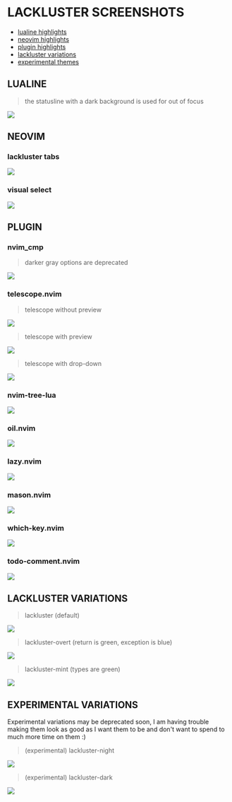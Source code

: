 # LACKLUSTER SCREENSHOTS

* [lualine highlights](#lualine)
* [neovim highlights](#builtin)
* [plugin highlights](#plugin)
* [lackluster variations](#lackluster-variations)
* [experimental themes](#experimental-variations)

## LUALINE
>  the statusline with a dark background is used for out of focus

![](./asset/img/detail/lackluster-lualine.png)

## NEOVIM
### lackluster tabs
![](./asset/img/detail/lackluster-tabs.png)

### visual select
![](./asset/img/detail/lackluster-visual.png)

## PLUGIN

### nvim_cmp
> darker gray options are deprecated

![](./asset/img/detail/lackluster-cmp.png)

### telescope.nvim
> telescope without preview

![](./asset/img/detail/lackluster-telescope-no-preview.png)
> telescope with preview

![](./asset/img/detail/lackluster-telescope-preview.png)
> telescope with drop-down

![](./asset/img/detail/lackluster-telescope-dropdown.png)

### nvim-tree-lua
![](./asset/img/detail/lackluster-tree.png)

### oil.nvim
![](./asset/img/detail/lackluster-oil.png)

### lazy.nvim
![](./asset/img/detail/lackluster-lazy.png)

### mason.nvim
![](./asset/img/detail/lackluster-mason.png)

### which-key.nvim
![](./asset/img/detail/lackluster-which-key.png)

### todo-comment.nvim
![](./asset/img/detail/lackluster-todo.png)

## LACKLUSTER VARIATIONS

> lackluster (default)

![](./asset/img/theme/lackluster-default.png)

> lackluster-overt (return is green, exception is blue)

![](./asset/img/theme/lackluster-overt.png)

> lackluster-mint (types are green)

![](./asset/img/theme/lackluster-mint.png)

## EXPERIMENTAL VARIATIONS
Experimental variations may be deprecated soon, I am having trouble making them look as
good as I want them to be and don't want to spend to much more time on them :)

> (experimental) lackluster-night

![](./asset/img/theme/lackluster-night.png)

> (experimental) lackluster-dark

![](./asset/img/theme/lackluster-dark.png)

